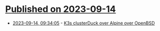 # [Published on 2023-09-14](index.md)

* [2023-09-14, 09:34:05](https://lobste.rs/s/bkgbaw/k3s_clusterduck_over_alpine_over_openbsd) - [K3s clusterDuck over Alpine over OpenBSD](https://x61.ar/log/2022/09/20220926T143151-openbsd_alpine_k3s_cluster.html)
